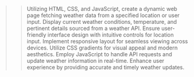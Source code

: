 >> Utilizing HTML, CSS, and JavaScript, create a dynamic web page fetching weather data from a specified location or user input.
>> Display current weather conditions, temperature, and pertinent details sourced from a weather API.
>> Ensure user-friendly interface design with intuitive controls for location input.
>> Implement responsive layout for seamless viewing across devices.
>> Utilize CSS gradients for visual appeal and modern aesthetics.
>> Employ JavaScript to handle API requests and update weather information in real-time.
>> Enhance user experience by providing accurate and timely weather updates.
